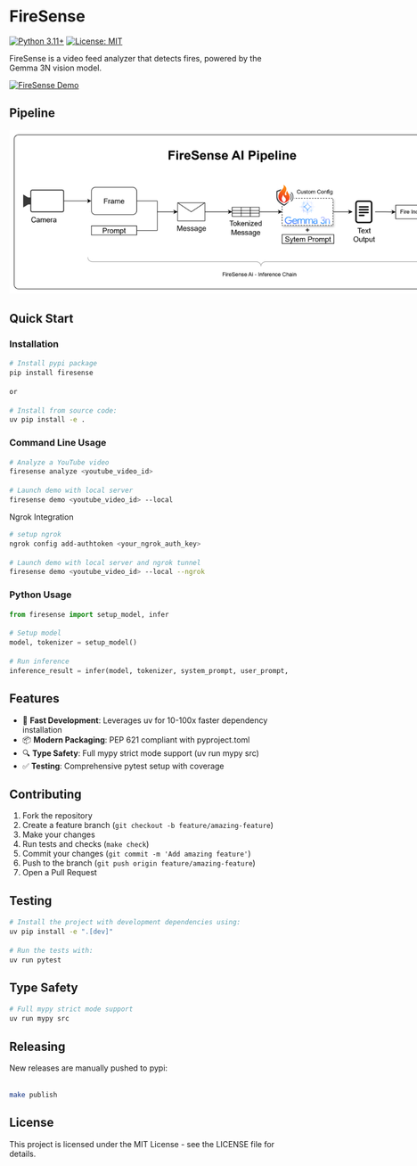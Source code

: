 # FireSense

[![Python 3.11+](https://img.shields.io/badge/python-3.11+-blue.svg)](https://www.python.org/downloads/)
[![License: MIT](https://img.shields.io/badge/License-MIT-yellow.svg)](https://opensource.org/licenses/MIT)

FireSense is a video feed analyzer that detects fires, powered by the Gemma 3N vision model.

[![FireSense Demo](https://img.youtube.com/vi/16kw5rZLims/0.jpg)](https://youtu.be/16kw5rZLims)


## Pipeline

<img src="diagrams/pipeline.png" alt="FireSense Pipeline" style="max-width: 800px;">



## Quick Start

### Installation

```bash
# Install pypi package
pip install firesense

or

# Install from source code:
uv pip install -e .
```

### Command Line Usage

```bash
# Analyze a YouTube video
firesense analyze <youtube_video_id>

# Launch demo with local server
firesense demo <youtube_video_id> --local

```

Ngrok Integration
```bash
# setup ngrok
ngrok config add-authtoken <your_ngrok_auth_key>

# Launch demo with local server and ngrok tunnel
firesense demo <youtube_video_id> --local --ngrok

```

### Python Usage

```python
from firesense import setup_model, infer

# Setup model
model, tokenizer = setup_model()

# Run inference
inference_result = infer(model, tokenizer, system_prompt, user_prompt, image_path)
```

## Features

- 🚀 **Fast Development**: Leverages uv for 10-100x faster dependency installation
- 📦 **Modern Packaging**: PEP 621 compliant with pyproject.toml
- 🔍 **Type Safety**: Full mypy strict mode support (uv run mypy src)
- ✅ **Testing**: Comprehensive pytest setup with coverage



## Contributing

1. Fork the repository
2. Create a feature branch (`git checkout -b feature/amazing-feature`)
3. Make your changes
4. Run tests and checks (`make check`)
5. Commit your changes (`git commit -m 'Add amazing feature'`)
6. Push to the branch (`git push origin feature/amazing-feature`)
7. Open a Pull Request

## Testing

```bash
# Install the project with development dependencies using:
uv pip install -e ".[dev]"

# Run the tests with:
uv run pytest

```

## Type Safety

```bash
# Full mypy strict mode support 
uv run mypy src
```

## Releasing

New releases are manually pushed to pypi:

```bash

make publish
```

## License

This project is licensed under the MIT License - see the LICENSE file for details.